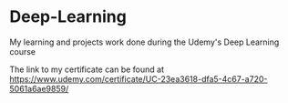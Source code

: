 # Deep-Learning
My learning and projects work done during the Udemy's Deep Learning course

The link to my certificate can be found at https://www.udemy.com/certificate/UC-23ea3618-dfa5-4c67-a720-5061a6ae9859/
